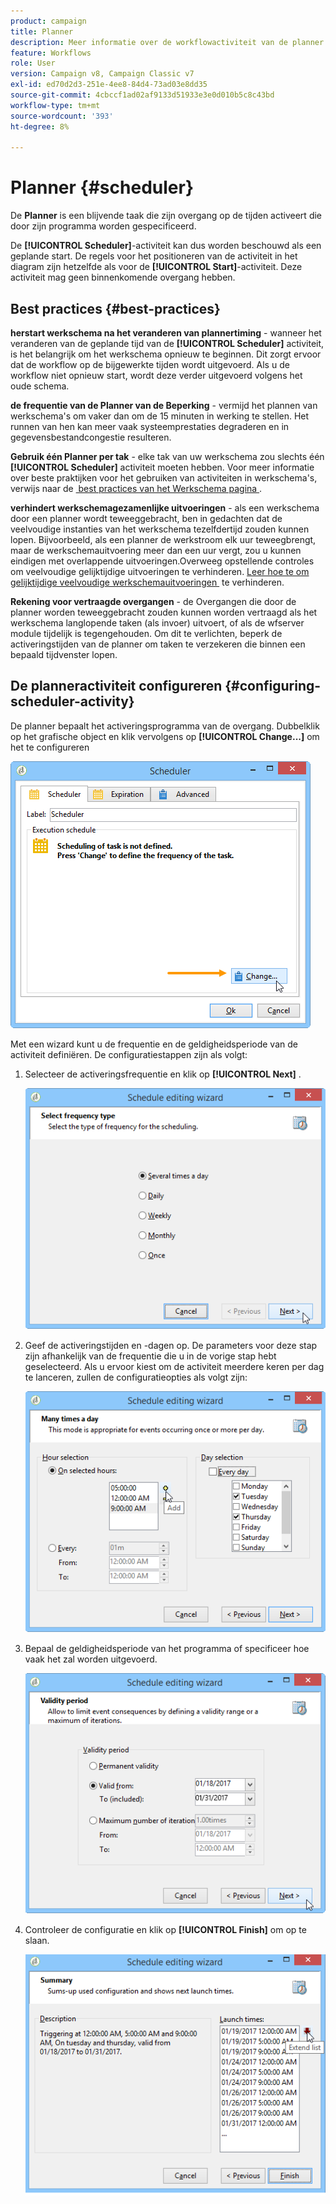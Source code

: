 ```yaml
---
product: campaign
title: Planner
description: Meer informatie over de workflowactiviteit van de planner
feature: Workflows
role: User
version: Campaign v8, Campaign Classic v7
exl-id: ed70d2d3-251e-4ee8-84d4-73ad03e8dd35
source-git-commit: 4cbccf1ad02af9133d51933e3e0d010b5c8c43bd
workflow-type: tm+mt
source-wordcount: '393'
ht-degree: 8%

---
```


# Planner {#scheduler}



De **Planner** is een blijvende taak die zijn overgang op de tijden activeert die door zijn programma worden gespecificeerd.

De **[!UICONTROL Scheduler]**-activiteit kan dus worden beschouwd als een geplande start. De regels voor het positioneren van de activiteit in het diagram zijn hetzelfde als voor de **[!UICONTROL Start]**-activiteit. Deze activiteit mag geen binnenkomende overgang hebben.

## Best practices {#best-practices}

**herstart werkschema na het veranderen van plannertiming** - wanneer het veranderen van de geplande tijd van de **[!UICONTROL Scheduler]** activiteit, is het belangrijk om het werkschema opnieuw te beginnen. Dit zorgt ervoor dat de workflow op de bijgewerkte tijden wordt uitgevoerd. Als u de workflow niet opnieuw start, wordt deze verder uitgevoerd volgens het oude schema.

**de frequentie van de Planner van de Beperking** - vermijd het plannen van werkschema&#39;s om vaker dan om de 15 minuten in werking te stellen. Het runnen van hen kan meer vaak systeemprestaties degraderen en in gegevensbestandcongestie resulteren.

**Gebruik één Planner per tak** - elke tak van uw werkschema zou slechts één **[!UICONTROL Scheduler]** activiteit moeten hebben. Voor meer informatie over beste praktijken voor het gebruiken van activiteiten in werkschema&#39;s, verwijs naar de [&#x200B; best practices van het Werkschema pagina &#x200B;](workflow-best-practices.md#using-activities).

**verhindert werkschemagezamenlijke uitvoeringen** - als een werkschema door een planner wordt teweeggebracht, ben in gedachten dat de veelvoudige instanties van het werkschema tezelfdertijd zouden kunnen lopen. Bijvoorbeeld, als een planner de werkstroom elk uur teweegbrengt, maar de werkschemauitvoering meer dan een uur vergt, zou u kunnen eindigen met overlappende uitvoeringen.Overweeg opstellende controles om veelvoudige gelijktijdige uitvoeringen te verhinderen. [&#x200B; Leer hoe te om gelijktijdige veelvoudige werkschemauitvoeringen &#x200B;](monitor-workflow-execution.md#preventing-simultaneous-multiple-executions) te verhinderen.

**Rekening voor vertraagde overgangen** - de Overgangen die door de planner worden teweeggebracht zouden kunnen worden vertraagd als het werkschema langlopende taken (als invoer) uitvoert, of als de wfserver module tijdelijk is tegengehouden. Om dit te verlichten, beperk de activeringstijden van de planner om taken te verzekeren die binnen een bepaald tijdvenster lopen.

## De planneractiviteit configureren {#configuring-scheduler-activity}

De planner bepaalt het activeringsprogramma van de overgang. Dubbelklik op het grafische object en klik vervolgens op **[!UICONTROL Change...]** om het te configureren

![](assets/s_user_segmentation_scheduler.png)

Met een wizard kunt u de frequentie en de geldigheidsperiode van de activiteit definiëren. De configuratiestappen zijn als volgt:

1. Selecteer de activeringsfrequentie en klik op **[!UICONTROL Next]** .

   ![](assets/s_user_segmentation_scheduler2.png)

1. Geef de activeringstijden en -dagen op. De parameters voor deze stap zijn afhankelijk van de frequentie die u in de vorige stap hebt geselecteerd. Als u ervoor kiest om de activiteit meerdere keren per dag te lanceren, zullen de configuratieopties als volgt zijn:

   ![](assets/s_user_segmentation_scheduler3.png)

1. Bepaal de geldigheidsperiode van het programma of specificeer hoe vaak het zal worden uitgevoerd.

   ![](assets/s_user_segmentation_scheduler4.png)

1. Controleer de configuratie en klik op **[!UICONTROL Finish]** om op te slaan.

   ![](assets/s_user_segmentation_scheduler5.png)
